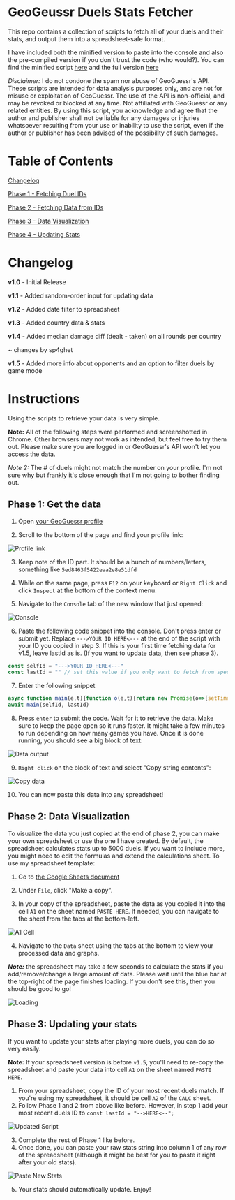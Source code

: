 # GeoGeussr Duels Stats Fetcher

This repo contains a collection of scripts to fetch all of your duels and their stats, and output them into a spreadsheet-safe format.

I have included both the minified version to paste into the console and also the pre-compiled version if you don't trust the code (who would?). You can find the minified script [here](main_condensed.js) and the full version [here](main.js)


*Disclaimer:* I do not condone the spam nor abuse of GeoGuessr's API. These scripts are intended for data analysis purposes only, and are not for misuse or exploitation of GeoGuessr. The use of the API is non-official, and may be revoked or blocked at any time. Not affiliated with GeoGuessr or any related entities. By using this script, you acknowledge and agree that the author and publisher shall not be liable for any damages or injuries whatsoever resulting from your use or inability to use the script, even if the author or publisher has been advised of the possibility of such damages.

# Table of Contents

[Changelog](#changelog)

[Phase 1 - Fetching Duel IDs](#phase-1-fetching-duel-ids)

[Phase 2 - Fetching Data from IDs](#phase-2-fetching-duel-data)

[Phase 3 - Data Visualization](#phase-3-data-visualization)

[Phase 4 - Updating Stats](#phase-4-updating-your-stats)


# Changelog

**v1.0** - Initial Release

**v1.1** - Added random-order input for updating data

**v1.2** - Added date filter to spreadsheet

**v1.3** - Added country data & stats

**v1.4** - Added median damage diff (dealt - taken) on all rounds per country

~ changes by sp4ghet

**v1.5** - Added more info about opponents and an option to filter duels by game mode

# Instructions

Using the scripts to retrieve your data is very simple.

**Note:** All of the following steps were performed and screenshotted in Chrome. Other browsers may not work as intended, but feel free to try them out. Please make sure you are logged in or GeoGuessr's API won't let you access the data.

*Note 2:* The # of duels might not match the number on your profile. I'm not sure why but frankly it's close enough that I'm not going to bother finding out.

## Phase 1: Get the data

1. Open [your GeoGuessr profile](https://www.geoguessr.com/me/profile)

2. Scroll to the bottom of the page and find your profile link:

![Profile link](images/profile_link.png)

3. Keep note of the ID part. It should be a bunch of numbers/letters, something like `5ed8463f5422eaa2e8e51dfd`

4. While on the same page, press `F12` on your keyboard or `Right Click` and click `Inspect` at the bottom of the context menu.

5. Navigate to the `Console` tab of the new window that just opened:

![Console](images/console.png)

6. Paste the following code snippet into the console. Don't press enter or submit yet. Replace `--->YOUR ID HERE<---` at the end of the script with your ID you copied in step 3.
   If this is your first time fetching data for v1.5, leave lastId as is. (If you want to update data, then see phase 3).

```js
const selfId = "--->YOUR ID HERE<---"
const lastId = "" // set this value if you only want to fetch from specific duel (see Phase 3)
```

7. Enter the following snippet
```javascript
async function main(e,t){function o(e,t){return new Promise(o=>{setTimeout(()=>{o(e())},t)})}function r(e){return[...e.matchAll(/\\"gameId\\":\\"([\w\d\-]*)\\",\\"gameMode\\":\\"Duels\\"/g)].map(e=>e[1])}function n(t){return btoa(`{"HashKey":{"S":"${e+"_activity"}"},"Created":{"S":"${t}"}}`)}async function a(e=1,t="",a=""){let s=a,p=[];for(let l=0;l<e;l++){console.log("Fetching page",l+1);let i="https://www.geoguessr.com/api/v4/feed/private";""!==s&&(i+="?paginationToken="+s);let u=await (await fetch(i)).json();if(0===u.entries.length){console.log("All data fetched.");break}if(p.push(...r(JSON.stringify(u))),p.includes(t))break;s=n(u.entries[u.entries.length-1].time.substring(0,23)+"Z"),await o(()=>console.log("Done"),500)}let d=p.filter((e,t,o)=>o.indexOf(e)===t);return d.includes(t)?d.slice(0,d.indexOf(t)):d}let s=await a(1e3,t),p={};async function l(t){let o={};o.id=t.gameId,o.rounds=t.currentRoundNumber,o.startDate=new Date(t.rounds[0].startTime).toLocaleString("en-US"),o.endDate=new Date(t.rounds[o.rounds-1].endTime).toLocaleString("en-US"),o.mode=t.options.competitiveGameMode;for(let r=0;r<2;r++){let n=t.teams[r];if(n.players[0].playerId===e){if(o.selfHp=n.health,null===n.players[0].progressChange)o.befElo=n.players[0].rating,o.aftElo=o.befElo;else{let a=n.players[0].progressChange.competitiveProgress||n.players[0].progressChange.rankedSystemProgress;null===a?(o.befElo=n.players[0].rating,o.aftElo=o.befElo):(o.befElo=a.ratingBefore,o.aftElo=a.ratingAfter)}[o.selfDist,o.selfTtg,o.selfCountries]=i(n.players[0].guesses,t.rounds,n.roundResults,t.teams[1-r].roundResults)}else{o.oppId=n.players[0].playerId,o.oppHp=n.health;let s=n.players[0].progressChange.competitiveProgress||n.players[0].progressChange.rankedSystemProgress;if(null===s?o.oppElo=n.players[0].rating:o.oppElo=s.ratingBefore,[o.oppDist,o.oppTtg,_nil]=i(n.players[0].guesses,t.rounds),!p[o.oppId]){let l=`https://www.geoguessr.com/api/v3/users/${o.oppId}`,u=await fetch(l,{credentials:"include"});if(u.status>=400){o.oppName="Deleted User",o.oppCountry="",o.oppBanned=!0,o.oppBlueCheck=!1,o.oppCreator=!1;continue}let d=await u.json();p[o.oppId]=d}let c=p[o.oppId];o.oppName=c.nick,o.oppCountry=c.countryCode,o.oppBanned=c.isBanned,o.oppBluecheck=(2&c.flair)!=0,o.oppCreator=c.isCreator}}return o}function i(e,t,o=null,r=null){let n=0,a=0,s=0,p={};for(let l of e){let i=l.roundNumber-1,u=(new Date(l.created)-new Date(t[i].startTime))/1e3;if(s++,n+=l.distance,a+=u,!o)continue;let d=t[i].panorama?.countryCode;""!==d&&(d in p||(p[d]=[0,0,0,0,0,0]),p[d][0]++,p[d][1]+=l.distance,p[d][2]+=u,o[i].healthAfter>=o[i].healthBefore?p[d][3]++:p[d][4]+=r[i].score-o[i].score,p[d][5]+=o[i].score-r[i].score)}return 0===s?["",""]:[n/s,a/s,Object.entries(p).map(e=>e[0]+","+e[1].join(",")).join(";")]}async function u(e){let t=[],r=0;for(let n of e){console.log(`Fetching duel #${r++} / ${e.length}`);try{let a=await fetch(`https://game-server.geoguessr.com/api/duels/${n}`,{credentials:"include"});a=await a.json();let s=await l(a);t.push(s),await o(()=>null,150)}catch(p){console.log(`Error fetching duel ${n}`)}}return t}let d={id:"ID",rounds:"# Rounds",startDate:"Start Date",endDate:"End Date",selfHp:"My Health",befElo:"Start ELO",aftElo:"End ELO",selfDist:"Avg Distance",selfTtg:"Avg TTG",oppId:"Opp ID",oppHp:"Opp Health",oppElo:"Opp ELO",oppDist:"Opp Distance",oppTtg:"Opp TTG",selfCountries:"Self Countries",mode:"Game Mode",oppName:"Opp Name",oppCountry:"Opp Country",oppBanned:"Opp Banned",oppBluecheck:"Opp Bluecheck",oppCreator:"Opp Creator"},c=await u(s),f=function e(t,o="	",r=d){let n="";for(let a of t=[...t]){for(let s in r)n+=a[s]+o;n+="\n"}return n}(c);return f}
await main(selfId, lastId)
```

8. Press `enter` to submit the code. Wait for it to retrieve the data. Make sure to keep the page open so it runs faster. It might take a few minutes to run depending on how many games you have. Once it is done running, you should see a big block of text:

![Data output](images/data_output.png)

9. `Right click` on the block of text and select "Copy string contents":

![Copy data](images/copy_string.png)

10. You can now paste this data into any spreadsheet!

## Phase 2: Data Visualization

To visualize the data you just copied at the end of phase 2, you can make your own spreadsheet or use the one I have created. By default, the spreadsheet calculates stats up to 5000 duels. If you want to include more, you might need to edit the formulas and extend the calculations sheet. To use my spreadsheet template:

1. Go to [the Google Sheets document](https://docs.google.com/spreadsheets/d/1TNY27d5CZUdjiE7bWMnCSq1uu630liZE94xA0q9UgDE/edit?usp=sharing)

2. Under `File`, click "Make a copy".

3. In your copy of the spreadsheet, paste the data as you copied it into the cell `A1` on the sheet named `PASTE HERE`. If needed, you can navigate to the sheet from the tabs at the bottom-left.

![A1 Cell](images/A1.png)

4. Navigate to the `Data` sheet using the tabs at the bottom to view your processed data and graphs.

***Note:*** the spreadsheet may take a few seconds to calculate the stats if you add/remove/change a large amount of data. Please wait until the blue bar at the top-right of the page finishes loading. If you don't see this, then you should be good to go!

![Loading](images/loading.png)


## Phase 3: Updating your stats
If you want to update your stats after playing more duels, you can do so very easily.

**Note:** If your spreadsheet version is before `v1.5`, you'll need to re-copy the spreadsheet and paste your data into cell `A1` on the sheet named `PASTE HERE`.

1. From your spreadsheet, copy the ID of your most recent duels match. If you're using my spreadsheet, it should be cell `A2` of the `CALC` sheet.
2. Follow Phase 1 and 2 from above like before. However, in step 1 add your most recent duels ID to `const lastId = "-->HERE<--";`

![Updated Script](images/update.png)

3. Complete the rest of Phase 1 like before.
4. Once done, you can paste your raw stats string into column 1 of any row of the spreadsheet (although it might be best for you to paste it right after your old stats).

![Paste New Stats](images/updatepaste.png)

5. Your stats should automatically update. Enjoy!
